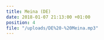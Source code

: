 ```yaml
---
title: Meina (DE)
date: 2018-01-07 21:13:00 +01:00
position: 4
file: "/uploads/DE%20-%20Meina.mp3"
---
```


